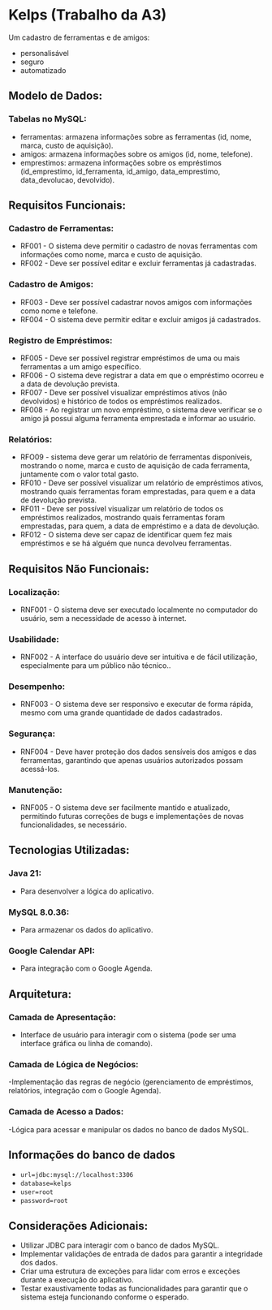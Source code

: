 # Kelps (Trabalho da A3)
Um cadastro de ferramentas  e de amigos:
- personalisável
- seguro
- automatizado

##


## Modelo de Dados:
### Tabelas no MySQL:
- ferramentas: armazena informações sobre as ferramentas (id, nome, marca, custo de aquisição).
- amigos: armazena informações sobre os amigos (id, nome, telefone).
- emprestimos: armazena informações sobre os empréstimos (id_emprestimo, id_ferramenta, id_amigo, data_emprestimo, data_devolucao, devolvido).
## Requisitos Funcionais:
### Cadastro de Ferramentas:
- RF001 - O sistema deve permitir o cadastro de novas ferramentas com informações como nome, marca e custo de aquisição.
- RF002 - Deve ser possível editar e excluir ferramentas já cadastradas.
### Cadastro de Amigos:
- RF003 - Deve ser possível cadastrar novos amigos com informações como nome e telefone.
- RF004 - O sistema deve permitir editar e excluir amigos já cadastrados.
### Registro de Empréstimos:
- RF005 - Deve ser possível registrar empréstimos de uma ou mais ferramentas a um amigo específico.
- RF006 - O sistema deve registrar a data em que o empréstimo ocorreu e a data de devolução prevista.
- RF007 - Deve ser possível visualizar empréstimos ativos (não devolvidos) e histórico de todos os empréstimos realizados.
- RF008 - Ao registrar um novo empréstimo, o sistema deve verificar se o amigo já possui alguma ferramenta emprestada e informar ao usuário.
### Relatórios:
- RFO09 -  sistema deve gerar um relatório de ferramentas disponíveis, mostrando o nome, marca e custo de aquisição de cada ferramenta, juntamente com o valor total gasto.
- RF010 - Deve ser possível visualizar um relatório de empréstimos ativos, mostrando quais ferramentas foram emprestadas, para quem e a data de devolução prevista.
- RF011 - Deve ser possível visualizar um relatório de todos os empréstimos realizados, mostrando quais ferramentas foram emprestadas, para quem, a data de empréstimo e a data de devolução.
- RF012 - O sistema deve ser capaz de identificar quem fez mais empréstimos e se há alguém que nunca devolveu ferramentas.
## Requisitos Não Funcionais:
### Localização:
- RNF001 - O sistema deve ser executado localmente no computador do usuário, sem a necessidade de acesso à internet.
### Usabilidade:
- RNF002 - A interface do usuário deve ser intuitiva e de fácil utilização, especialmente para um público não técnico..
### Desempenho:
- RNF003 - O sistema deve ser responsivo e executar de forma rápida, mesmo com uma grande quantidade de dados cadastrados.
### Segurança:
- RNF004 - Deve haver proteção dos dados sensíveis dos amigos e das ferramentas, garantindo que apenas usuários autorizados possam acessá-los.
### Manutenção:
- RNF005 - O sistema deve ser facilmente mantido e atualizado, permitindo futuras correções de bugs e implementações de novas funcionalidades, se necessário.



## Tecnologias Utilizadas:
### Java 21:

- Para desenvolver a lógica do aplicativo.
### MySQL 8.0.36:

- Para armazenar os dados do aplicativo.
### Google Calendar API:

- Para integração com o Google Agenda.

## Arquitetura:
### Camada de Apresentação:

- Interface de usuário para interagir com o sistema (pode ser uma interface gráfica ou linha de comando).
### Camada de Lógica de Negócios:

-Implementação das regras de negócio (gerenciamento de empréstimos, relatórios, integração com o Google Agenda).
### Camada de Acesso a Dados:

-Lógica para acessar e manipular os dados no banco de dados MySQL.

## Informações do banco de dados
- `url=jdbc:mysql://localhost:3306`
- `database=kelps`
- `user=root`
- `password=root`
## Considerações Adicionais:
- Utilizar JDBC para interagir com o banco de dados MySQL.
- Implementar validações de entrada de dados para garantir a integridade dos dados.
- Criar uma estrutura de exceções para lidar com erros e exceções durante a execução do aplicativo.
- Testar exaustivamente todas as funcionalidades para garantir que o sistema esteja funcionando conforme o esperado.
